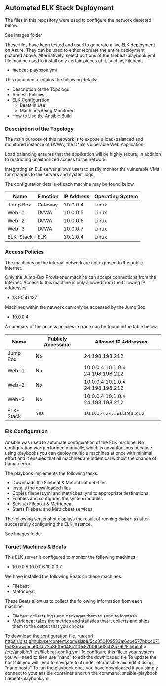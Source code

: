 ## Automated ELK Stack Deployment

The files in this repository were used to configure the network depicted below.

See Images folder

These files have been tested and used to generate a live ELK deployment on Azure. They can be used to either recreate the entire deployment pictured above. Alternatively, select portions of the filebeat-playbook.yml file may be used to install only certain pieces of it, such as Filebeat.

  - filebeat-playbook.yml

This document contains the following details:
- Description of the Topologu
- Access Policies
- ELK Configuration
  - Beats in Use
  - Machines Being Monitored
- How to Use the Ansible Build


### Description of the Topology

The main purpose of this network is to expose a load-balanced and monitored instance of DVWA, the D*mn Vulnerable Web Application.

Load balancing ensures that the application will be highly secure, in addition to restricting unauthorized access to the network.

Integrating an ELK server allows users to easily monitor the vulnerable VMs for changes to the servers and system logs.

The configuration details of each machine may be found below.

| Name      | Function | IP Address | Operating System |
|-----------|----------|------------|------------------|
| Jump Box  | Gateway  | 10.0.0.4   | Linux            |
| Web-1     | DVWA     | 10.0.0.5   | Linux            |
| Web-2     | DVWA     | 10.0.0.6   | Linux            |
| Web-3     | DVWA     | 10.0.0.7   | Linux            |
| ELK-Stack | ELK      | 10.1.0.4   | Linux            |

### Access Policies

The machines on the internal network are not exposed to the public Internet. 

Only the Jump-Box Provisioner machine can accept connections from the Internet. Access to this machine is only allowed from the following IP addresses:
- 13.90.41.137

Machines within the network can only be accessed by the Jump Box
- 10.0.0.4

A summary of the access policies in place can be found in the table below.

| Name      | Publicly Accessible | Allowed IP Addresses               |
|-----------|---------------------|------------------------------------|
| Jump Box  | No                  | 24.198.198.212                     |
| Web-1     | No                  | 10.0.0.4  10.1.0.4  24.198.198.212 |
| Web-2     | No                  | 10.0.0.4  10.1.0.4  24.198.198.212 |
| Web-3     | No                  | 10.0.0.4  10.1.0.4  24.198.198.212 |
| ELK-Stack | Yes                 | 10.0.0.4  24.198.198.212           |

### Elk Configuration

Ansible was used to automate configuration of the ELK machine. No configuration was performed manually, which is advantageous because using playbooks you can 
deploy multiple machines at once with minimal effort and it ensures that all machines are indentical without the chance of human error

The playbook implements the following tasks:
- Downloads the Filebeat & Metricbeat deb files
- Installs the downloaded files
- Copies filebeat.yml and metricbeat.yml to appropriate destinations
- Enables and configures the system modules
- Sets up Filebeat & Metricbeat
- Starts Filebeat and Metricbeat services

The following screenshot displays the result of running `docker ps` after successfully configuring the ELK instance.

See Images folder

### Target Machines & Beats
This ELK server is configured to monitor the following machines:
- 10.0.0.5 10.0.0.6 10.0.0.7

We have installed the following Beats on these machines:
- Filebeat
- Metricbeat

These Beats allow us to collect the following information from each machine:
- Filebeat collects logs and packages them to send to logstash
- Metricbeat takes the metrics and statistics that it collects and ships them to the output that you choose

To download the configuration file, run curl https://gist.githubusercontent.com/slape/5cc350109583af6cbe577bbcc0710c93/raw/eca603b72586fbe148c11f9c87bf96a63cb25760/Filebeat > /etc/ansible/files/filebeat-config.yml
To configure this file to your system you will need to then use "nano" to edit the downloaded file
To update the host file you will need to navigate to it under etc/ansible and edit it using "nano hosts"
To run the playbook once you have downloaded it you simply connect to your ansible container and run the command: ansible-playbook filebeat-playbook.yml
